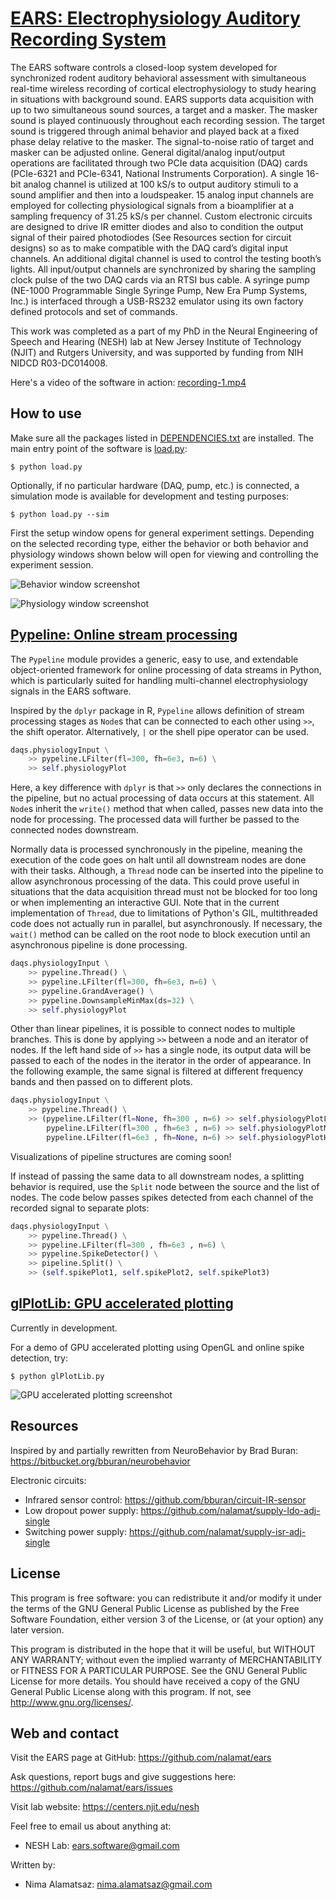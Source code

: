 # [EARS: Electrophysiology Auditory Recording System](github.com/nalamat/ears)

The EARS software controls a closed-loop system developed for synchronized
rodent auditory behavioral assessment with simultaneous real-time wireless
recording of cortical electrophysiology to study hearing in situations with
background sound. EARS supports data acquisition with up to two simultaneous
sound sources, a target and a masker. The masker sound is played continuously
throughout each recording session. The target sound is triggered through animal
behavior and played back at a fixed phase delay relative to the masker. The
signal-to-noise ratio of target and masker can be adjusted online. General
digital/analog input/output operations are facilitated through two PCIe data
acquisition (DAQ) cards (PCIe-6321 and PCIe-6341, National Instruments
Corporation). A single 16-bit analog channel is utilized at 100 kS/s to output
auditory stimuli to a sound amplifier and then into a loudspeaker. 15 analog
input channels are employed for collecting physiological signals from a
bioamplifier at a sampling frequency of 31.25 kS/s per channel. Custom
electronic circuits are designed to drive IR emitter diodes and also to
condition the output signal of their paired photodiodes (See Resources section
for circuit designs) so as to make compatible with the DAQ card’s digital input
channels. An additional digital channel is used to control the testing booth’s
lights. All input/output channels are synchronized by sharing the sampling clock
pulse of the two DAQ cards via an RTSI bus cable. A syringe pump (NE-1000
Programmable Single Syringe Pump, New Era Pump Systems, Inc.) is interfaced
through a USB-RS232 emulator using its own factory defined protocols and set of
commands.

This work was completed as a part of my PhD in the Neural Engineering of Speech
and Hearing (NESH) lab at New Jersey Institute of Technology (NJIT) and Rutgers
University, and was supported by funding from NIH NIDCD R03-DC014008.

Here's a video of the software in action:
[recording-1.mp4](media/recording-1.mp4?raw=true)


## How to use

Make sure all the packages listed in [DEPENDENCIES.txt](DEPENDENCIES.txt) are installed.
The main entry point of the software is [load.py](load.py):

    $ python load.py

Optionally, if no particular hardware (DAQ, pump, etc.) is connected,
a simulation mode is available for development and testing purposes:

    $ python load.py --sim

First the setup window opens for general experiment settings. Depending on the
selected recording type, either the behavior or both behavior and physiology
windows shown below will open for viewing and controlling the experiment
session.

![Behavior window screenshot](media/screenshot-1.png?raw=true)

![Physiology window screenshot](media/screenshot-2.png?raw=true)


## [Pypeline: Online stream processing](github.com/nalamat/pypeline)

The `Pypeline` module provides a generic, easy to use, and extendable object-oriented framework for online processing of data streams in Python, which is particularly suited for handling multi-channel electrophysiology signals in the EARS software.

Inspired by the `dplyr` package in R, `Pypeline` allows definition of stream processing stages as `Node`s that can be connected to each other using `>>`, the shift operator. Alternatively, `|` or the shell pipe operator can be used.

```python
daqs.physiologyInput \
    >> pypeline.LFilter(fl=300, fh=6e3, n=6) \
    >> self.physiologyPlot
```

Here, a key difference with `dplyr` is that `>>` only declares the connections in the pipeline, but no actual processing of data occurs at this statement. All `Node`s inherit the `write()` method that when called, passes new data into the node for processing. The processed data will further be passed to the connected nodes downstream.

Normally data is processed synchronously in the pipeline, meaning the execution of the code goes on halt until all downstream nodes are done with their tasks. Although, a `Thread` node can be inserted into the pipeline to allow asynchronous processing of the data. This could prove useful in situations that the data acquisition thread must not be blocked for too long or when implementing an interactive GUI. Note that in the current implementation of `Thread`, due to limitations of Python's GIL, multithreaded code does not actually run in parallel, but asynchronously. If necessary, the `wait()` method can be called on the root node to block execution until an asynchronous pipeline is done processing.

```python
daqs.physiologyInput \
    >> pypeline.Thread() \
    >> pypeline.LFilter(fl=300, fh=6e3, n=6) \
    >> pypeline.GrandAverage() \
    >> pypeline.DownsampleMinMax(ds=32) \
    >> self.physiologyPlot
```

Other than linear pipelines, it is possible to connect nodes to multiple branches. This is done by applying `>>` between a node and an iterator of nodes. If the left hand side of `>>` has a single node, its output data will be passed to each of the nodes in the iterator in the order of appearance. In the following example, the same signal is filtered at different frequency bands and then passed on to different plots.

```python
daqs.physiologyInput \
    >> pypeline.Thread() \
    >> (pypeline.LFilter(fl=None, fh=300 , n=6) >> self.physiologyPlotLow,
        pypeline.LFilter(fl=300 , fh=6e3 , n=6) >> self.physiologyPlotMid,
        pypeline.LFilter(fl=6e3 , fh=None, n=6) >> self.physiologyPlotHigh)
```

Visualizations of pipeline structures are coming soon!

If instead of passing the same data to all downstream nodes, a splitting behavior is required, use the `Split` node between the source and the list of nodes. The code below passes spikes detected from each channel of the recorded signal to separate plots:

```python
daqs.physiologyInput \
    >> pypeline.Thread() \
    >> pypeline.LFilter(fl=300 , fh=6e3 , n=6) \
    >> pypeline.SpikeDetector() \
    >> pipeline.Split() \
    >> (self.spikePlot1, self.spikePlot2, self.spikePlot3)
```


## [glPlotLib: GPU accelerated plotting](github.com/nalamat/glplotlib)

Currently in development.

For a demo of GPU accelerated plotting using OpenGL and online spike detection, try:

    $ python glPlotLib.py

![GPU accelerated plotting screenshot](media/screenshot-3.png?raw=true)


## Resources

Inspired by and partially rewritten from NeuroBehavior by Brad Buran:
<https://bitbucket.org/bburan/neurobehavior>

Electronic circuits:
- Infrared sensor control: <https://github.com/bburan/circuit-IR-sensor>
- Low dropout power supply: <https://github.com/nalamat/supply-ldo-adj-single>
- Switching power supply: <https://github.com/nalamat/supply-isr-adj-single>


## License

This program is free software: you can redistribute it and/or modify it under
the terms of the GNU General Public License as published by the Free Software
Foundation, either version 3 of the License, or (at your option) any later
version.

This program is distributed in the hope that it will be useful, but WITHOUT ANY
WARRANTY; without even the implied warranty of MERCHANTABILITY or FITNESS FOR A
PARTICULAR PURPOSE. See the GNU General Public License for more details.
You should have received a copy of the GNU General Public License along with
this program. If not, see <http://www.gnu.org/licenses/>.


## Web and contact

Visit the EARS page at GitHub:
<https://github.com/nalamat/ears>

Ask questions, report bugs and give suggestions here:
<https://github.com/nalamat/ears/issues>

Visit lab website:
<https://centers.njit.edu/nesh>

Feel free to email us about anything at:
- NESH Lab: <ears.software@gmail.com>

Written by:
- Nima Alamatsaz: <nima.alamatsaz@gmail.com>
